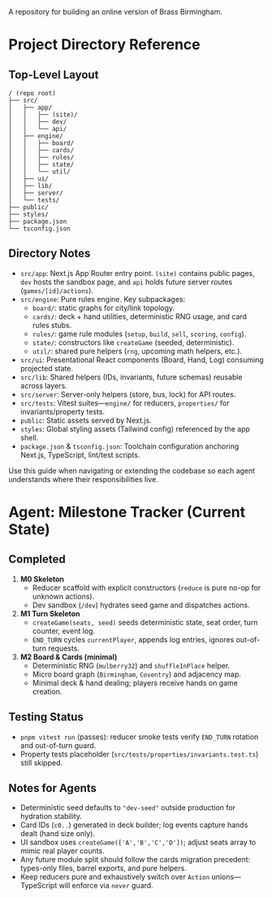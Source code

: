 A repository for building an online version of Brass Birmingham. 

# Project Directory Reference

## Top-Level Layout
```
/ (repo root)
├── src/
│   ├── app/
│   │   ├── (site)/
│   │   ├── dev/
│   │   └── api/
│   ├── engine/
│   │   ├── board/
│   │   ├── cards/
│   │   ├── rules/
│   │   ├── state/
│   │   └── util/
│   ├── ui/
│   ├── lib/
│   ├── server/
│   └── tests/
├── public/
├── styles/
├── package.json
└── tsconfig.json
```

## Directory Notes
- `src/app`: Next.js App Router entry point. `(site)` contains public pages, `dev` hosts the sandbox page, and `api` holds future server routes (`games/[id]/actions`).
- `src/engine`: Pure rules engine. Key subpackages:
  - `board/`: static graphs for city/link topology.
  - `cards/`: deck + hand utilities, deterministic RNG usage, and card rules stubs.
  - `rules/`: game rule modules (`setup`, `build`, `sell`, `scoring`, `config`).
  - `state/`: constructors like `createGame` (seeded, deterministic).
  - `util/`: shared pure helpers (`rng`, upcoming math helpers, etc.).
- `src/ui`: Presentational React components (Board, Hand, Log) consuming projected state.
- `src/lib`: Shared helpers (IDs, invariants, future schemas) reusable across layers.
- `src/server`: Server-only helpers (store, bus, lock) for API routes.
- `src/tests`: Vitest suites—`engine/` for reducers, `properties/` for invariants/property tests.
- `public`: Static assets served by Next.js.
- `styles`: Global styling assets (Tailwind config) referenced by the app shell.
- `package.json` & `tsconfig.json`: Toolchain configuration anchoring Next.js, TypeScript, lint/test scripts.

Use this guide when navigating or extending the codebase so each agent understands where their responsibilities live.

# Agent: Milestone Tracker (Current State)

## Completed

1. **M0 Skeleton**
   - Reducer scaffold with explicit constructors (`reduce` is pure no-op for unknown actions).
   - Dev sandbox (`/dev`) hydrates seed game and dispatches actions.
2. **M1 Turn Skeleton**
   - `createGame(seats, seed)` seeds deterministic state, seat order, turn counter, event log.
   - `END_TURN` cycles `currentPlayer`, appends log entries, ignores out-of-turn requests.
3. **M2 Board & Cards (minimal)**
   - Deterministic RNG (`mulberry32`) and `shuffleInPlace` helper.
   - Micro board graph (`Birmingham`, `Coventry`) and adjacency map.
   - Minimal deck & hand dealing; players receive hands on game creation.

## Testing Status

- `pnpm vitest run` (passes): reducer smoke tests verify `END_TURN` rotation and out-of-turn guard.
- Property tests placeholder (`src/tests/properties/invariants.test.ts`) still skipped.

## Notes for Agents

- Deterministic seed defaults to `"dev-seed"` outside production for hydration stability.
- Card IDs (`c0..`) generated in deck builder; log events capture hands dealt (hand size only).
- UI sandbox uses `createGame(['A','B','C','D'])`; adjust seats array to mimic real player counts.
- Any future module split should follow the cards migration precedent: types-only files, barrel exports, and pure helpers.
- Keep reducers pure and exhaustively switch over `Action` unions—TypeScript will enforce via `never` guard.

